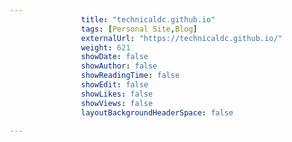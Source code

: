 ```yaml
---
                title: "technicaldc.github.io"
                tags: [Personal Site,Blog]
                externalUrl: "https://technicaldc.github.io/"
                weight: 621
                showDate: false
                showAuthor: false
                showReadingTime: false
                showEdit: false
                showLikes: false
                showViews: false
                layoutBackgroundHeaderSpace: false
                
---
```

